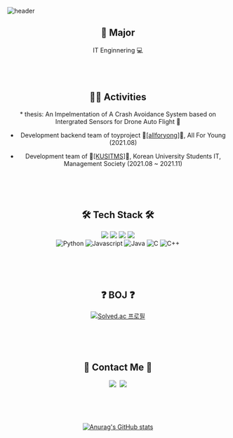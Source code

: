 ![header](https://capsule-render.vercel.app/api?type=waving&color=0:a18cd1,100:fbc2eb&height=230&width=100%&section=header&text=CHOIHO&fontAlign=50&fontAlignY=40&fontSize=60&fontColor=ffffff)

<div align="center">
  <h2>🏫 Major </h2>  IT Enginnering 💻 <br/>
</div>
<br/><br/><br/>

<div align="center">
  <h2> 👩‍💻 Activities </h2>
  * thesis: An Impelmentation of A Crash Avoidance System based on Intergrated Sensors for Drone Auto Flight 📃
  
  * Development backend team of toyproject 🔗<a href="https://allforyoung.com/">[allforyong]</a>🔗, All For Young (2021.08) 
  
  * Development team of 🔗<a href="https://cafe.naver.com/kusitms">[KUSITMS]</a>🔗, Korean University Students IT, Management Society (2021.08 ~ 2021.11)
</div>
<br/><br/><br/>

<h2 align="center">🛠 Tech Stack 🛠</h3>
<p align="center">
  <img src="https://img.shields.io/badge/Node.js-339933?style=flat-square&logo=Node.js&logoColor=white"/>
  <img src="https://img.shields.io/badge/MongoDB-47A248?style=flat-square&logo=MongoDB&logoColor=white"/>
  <img src="https://img.shields.io/badge/github-181717?style=flat-square&logo=github&logoColor=white"/>
  <img src="https://img.shields.io/badge/git-F05032?style=flat-square&logo=git&logoColor=white"/>
  <br/>
   <img alt="Python" src ="https://img.shields.io/badge/Python-3776AB.svg?&style=for-the badge&logo=Python&logoColor=white"/>
   <img alt="Javascript" src ="https://img.shields.io/badge/Javascript-F7DF1E.svg?&style=for-the  badge&logo=Javascript&logoColor=white"/>
  <img alt="Java" src="https://img.shields.io/badge/Java-007396.svg?&style=for-the badge&logo=Java&logoColor=white"/> 
  <img alt="C" src ="https://img.shields.io/badge/C-A8B9CC.svg?&style=for-the badge&logo=C&logoColor=white"/> 
  <img alt="C++" src ="https://img.shields.io/badge/C++-00599C.svg?&style=for-the badge&logo=C%2B%2B&logoColor=white"/>
</p>
<br/><br/><br/>
<div align="center">
  
  ## ❓ BOJ ❓
  
  [![Solved.ac
  프로필](http://mazassumnida.wtf/api/v2/generate_badge?boj=hochoi8621)](https://solved.ac/hochoi8621)
  
</div>
<br/><br/><br/>

<div align="center">

## 🌈 Contact Me 🌈
<p align="center">
  <a href="https://www.instagram.com/j_nini99/"><img src="https://img.shields.io/badge/Instagram-E4405F?style=flat-square&logo=Instagram&logoColor=white&link=https://www.instagram.com/ch.hooooo/"/></a>&nbsp
  <a href="mailto:yoonjeongin@sookmyung.ac.kr"><img src="https://img.shields.io/badge/Gmail-d14836?style=flat-square&logo=Gmail&logoColor=white&link=hochoi8621@gmail.com"/></a>
</p>
<br/> <br/> <br/>


[![Anurag's GitHub stats](https://github-readme-stats.vercel.app/api?username=choihooo)](https://github.com/anuraghazra/github-readme-stats)

</div>

